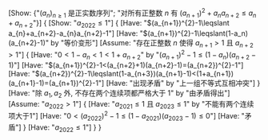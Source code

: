 [Show: {"$(a_n)_{n\geqslant1}$ 是正实数序列"; "对所有正整数 $n$ 有 $(a_{n+1})^2+a_na_{n+2}\leqslant a_n+a_{n+2}$"}]
{
    [Show: "$a_{2022}\leqslant1$"]
    {
        [Have: "$(a_{n+1})^{2}-1\leqslant a_{n}+a_{n+2}-a_{n}a_{n+2}-1"]
        [Have: "$(a_{n+1})^{2}-1\leqslant(1-a_n)(a_{n+2}-1)" by "等价变形"]
        [Assume: "存在正整数 $n$ 使得 $a_{n+1}>1$ 且 $a_{n+2}>1$"]
        {
            [Have: "$0<1-a_n<1<1+a_{n+2}$" by "$(a_{n+1})^{2}-1\leqslant(1-a_n)(a_{n+2}-1)$"]
            [Have: "$(a_{n+1})^{2}-1<(a_{n+2}+1)(a_{n+2}-1)=(a_{n+2})^{2}-1"]
            [Have: "$(a_{n+2})^{2}-1\leqslant(1-a_{n+3})(a_{n+1}-1)<(1+a_{n+1})(a_{n+1}-1)=(a_{n+1})^{2}-1"]
            [Have: "出现矛盾" by "上一组不等式互相冲突"]
        }
        [Have: "除 $a_1,a_2$ 外, 不存在两个连续项都严格大于 1" by "由矛盾得出"]
        [Assume: "$a_{2022}>1$"]
        {
            [Have: "$a_{2021}\leqslant1$ 且 $a_{2023}\leqslant1$" by "不能有两个连续项大于1"]
            [Have: "$0<(a_{2022})^{2}-1\leqslant(1-a_{2021})(a_{2023}-1)\leqslant0$"]
            [Have: "矛盾"]
        }
        [Have: "$a_{2022}\leqslant1$"]
    }
}